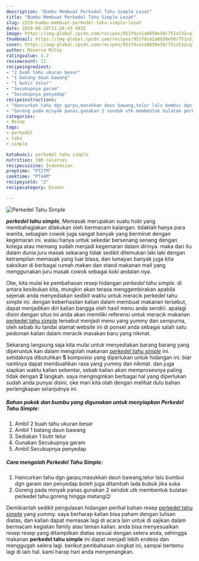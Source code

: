 ```yaml
---
description: "Bumbu Membuat Perkedel Tahu Simple Lezat"
title: "Bumbu Membuat Perkedel Tahu Simple Lezat"
slug: 2259-bumbu-membuat-perkedel-tahu-simple-lezat
date: 2020-08-28T11:26:43.983Z
image: https://img-global.cpcdn.com/recipes/951fdce1a8850e50/751x532cq70/perkedel-tahu-simple-foto-resep-utama.jpg
thumbnail: https://img-global.cpcdn.com/recipes/951fdce1a8850e50/751x532cq70/perkedel-tahu-simple-foto-resep-utama.jpg
cover: https://img-global.cpcdn.com/recipes/951fdce1a8850e50/751x532cq70/perkedel-tahu-simple-foto-resep-utama.jpg
author: Minerva McCoy
ratingvalue: 4.2
reviewcount: 11
recipeingredient:
- "2 buah tahu ukuran besar"
- "1 batang daun bawang"
- "1 butir telur"
- "Secukupnya garam"
- "Secukupnya penyedap"
recipeinstructions:
- "Hancurkan tahu dgn garpu,masukkan daun bawang,telur lalu bumbui dgn garam dan penyedap.boleh juga ditambah lada bubuk jika suka"
- "Goreng pada minyak panas.gunakan 2 sendok utk membentuk bulatan perkedel tahu.goreng hingga matang😉"
categories:
- Resep
tags:
- perkedel
- tahu
- simple

katakunci: perkedel tahu simple 
nutrition: 300 calories
recipecuisine: Indonesian
preptime: "PT27M"
cooktime: "PT44M"
recipeyield: "2"
recipecategory: Dinner

---
```



![Perkedel Tahu Simple](https://img-global.cpcdn.com/recipes/951fdce1a8850e50/751x532cq70/perkedel-tahu-simple-foto-resep-utama.jpg)

<b><i>perkedel tahu simple</i></b>, Memasak merupakan suatu hobi yang membahagiakan dilakukan oleh bermacam kalangan. tidaklah hanya para wanita, sebagian cowok juga sangat banyak yang berminat dengan kegemaran ini. walau hanya untuk sekedar bersenang senang dengan kolega atau memang sudah menjadi kegemaran dalam dirinya. maka dari itu dalam dunia juru masak sekarang tidak sedikit ditemukan laki laki dengan ketrampilan memasak yang luar biasa, dan lumayan banyak juga kita saksikan di berbagai rumah makan dan stand makanan mall yang menggunakan juru masak cowok sebagai koki andalan nya.



Oke, kita mulai ke pembahasan resep hidangan <i>perkedel tahu simple</i>. di antara kesibukan kita, mungkin akan terasa menggembirakan apabila sejenak anda menyediakan sedikit waktu untuk meracik perkedel tahu simple ini. dengan keberhasilan kalian dalam membuat makanan tersebut, dapat menjadikan diri kalian bangga oleh hasil menu anda sendiri. apalagi disini dengan situs ini anda akan memiliki referensi untuk meracik makanan <u>perkedel tahu simple</u> tersebut menjadi menu yang yummy dan sempurna, oleh sebab itu tandai alamat website ini di ponsel anda sebagai salah satu pedoman kalian dalam meracik masakan baru yang nikmat.


Sekarang langsung saja kita mulai untuk menyediakan barang barang yang diperuntuk kan dalam mengolah makanan <u><i>perkedel tahu simple</i></u> ini. setidaknya dibutuhkan <b>5</b> komposisi yang diperlukan untuk hidangan ini. biar nantinya dapat membuahkan rasa yang yummy dan nikmat. dan juga siapkan waktu kalian sebentar, sebab kalian akan memprosesnya paling tidak dengan <b>2</b> langkah. saya menginginkan berbagai hal yang diperlukan sudah anda punyai disini, oke mari kita olah dengan melihat dulu bahan perlengkapan selanjutnya ini.

<!--inarticleads1-->

##### Bahan pokok dan bumbu yang digunakan untuk menyiapkan Perkedel Tahu Simple:

1. Ambil 2 buah tahu ukuran besar
1. Ambil 1 batang daun bawang
1. Sediakan 1 butir telur
1. Gunakan Secukupnya garam
1. Ambil Secukupnya penyedap




<!--inarticleads2-->

##### Cara mengolah Perkedel Tahu Simple:

1. Hancurkan tahu dgn garpu,masukkan daun bawang,telur lalu bumbui dgn garam dan penyedap.boleh juga ditambah lada bubuk jika suka
1. Goreng pada minyak panas.gunakan 2 sendok utk membentuk bulatan perkedel tahu.goreng hingga matang😉




Demikianlah sedikit pengulasan hidangan perihal bahan resep <u>perkedel tahu simple</u> yang yummy. saya berharap kalian bisa paham dengan tulisan diatas, dan kalian dapat memasak lagi di acara lain untuk di sajikan dalam bermacam kegiatan family atau teman kalian. anda bisa menyesuaikan resep resep yang ditampilkan diatas sesuai dengan selera anda, sehingga makanan <b>perkedel tahu simple</b> ini dapat menjadi lebih endess dan menggugah selera lagi. berikut pembahasan singkat ini, sampai bertemu lagi di lain hal. kami harap hari anda menyenangkan.
